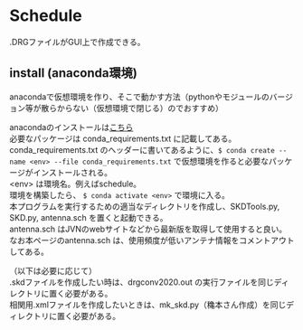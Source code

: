 # Schedule
.DRGファイルがGUI上で作成できる。
## install (anaconda環境)
anacondaで仮想環境を作り、そこで動かす方法（pythonやモジュールのバージョン等が散らからない（仮想環境で閉じる）のでおすすめ）  

anacondaのインストールは[こちら](https://www.anaconda.com/download)  
必要なパッケージは conda_requirements.txt に記載してある。  
conda_requirements.txt のヘッダーに書いてあるように、`$ conda create --name <env> --file conda_requirements.txt` で仮想環境を作ると必要なパッケージがインストールされる。  
\<env> は環境名。例えばschedule。  
環境を構築したら、 `$ conda activate <env>` で環境に入る。  
本プログラムを実行するための適当なディレクトリを作成し、SKDTools.py, SKD.py, antenna.sch を置くと起動できる。  
antenna.sch はJVNのwebサイトなどから最新版を取得して使用すると良い。なお本ページのantenna.sch は、使用頻度が低いアンテナ情報をコメントアウトしてある。

（以下は必要に応じて）  
.skdファイルを作成したい時は、drgconv2020.out の実行ファイルを同じディレクトリに置く必要がある。  
相関用.xmlファイルを作成したいときは、mk_skd.py（穐本さん作成）を同じディレクトリに置く必要がある。
